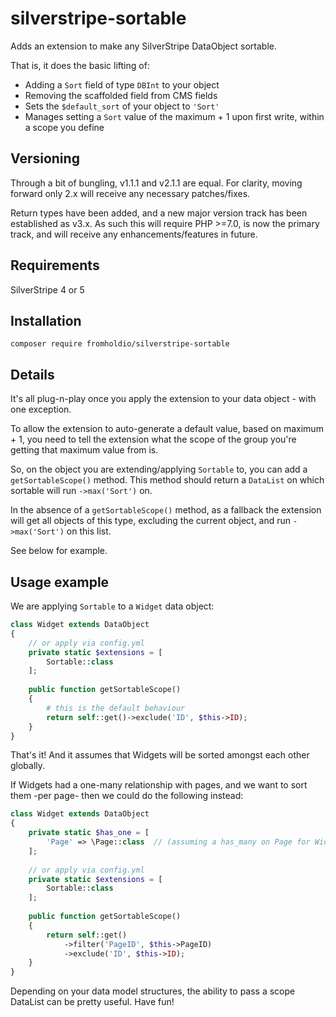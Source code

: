 # silverstripe-sortable

Adds an extension to make any SilverStripe DataObject sortable.

That is, it does the basic lifting of:

* Adding a `Sort` field of type `DBInt` to your object
* Removing the scaffolded field from CMS fields
* Sets the `$default_sort` of your object to `'Sort'`
* Manages setting a `Sort` value of the maximum + 1 upon first write, within a scope you define

## Versioning

Through a bit of bungling, v1.1.1 and v2.1.1 are equal. For clarity, moving forward only 2.x will receive any necessary patches/fixes.

Return types have been added, and a new major version track has been established as v3.x. As such this will require PHP >=7.0, is now the primary track, and will receive any enhancements/features in future.

## Requirements

SilverStripe 4 or 5

## Installation

`composer require fromholdio/silverstripe-sortable`

## Details

It's all plug-n-play once you apply the extension to your data object - with one exception.

To allow the extension to auto-generate a default value, based on maximum + 1, you need to tell the extension what the scope of the group you're getting that maximum value from is.

So, on the object you are extending/applying `Sortable` to, you can add a `getSortableScope()` method. This method should return a `DataList` on which sortable will run `->max('Sort')` on.

In the absence of a `getSortableScope()` method, as a fallback the extension will get all objects of this type, excluding the current object, and run `->max('Sort')` on this list.

See below for example.


## Usage example

We are applying `Sortable` to a `Widget` data object:

```php
class Widget extends DataObject
{
    // or apply via config.yml
    private static $extensions = [
        Sortable::class
    ];
    
    public function getSortableScope()
    {
        # this is the default behaviour
        return self::get()->exclude('ID', $this->ID);
    }
}
```

That's it! And it assumes that Widgets will be sorted amongst each other globally.

If Widgets had a one-many relationship with pages, and we want to sort them -per page- then we could do the following instead:

```php
class Widget extends DataObject
{
    private static $has_one = [
        'Page' => \Page::class  // (assuming a has_many on Page for Widgets)
    ];
    
    // or apply via config.yml
    private static $extensions = [
        Sortable::class
    ];
    
    public function getSortableScope()
    {
        return self::get()
            ->filter('PageID', $this->PageID)
            ->exclude('ID', $this->ID);
    }
}
```

Depending on your data model structures, the ability to pass a scope DataList can be pretty useful. Have fun!
